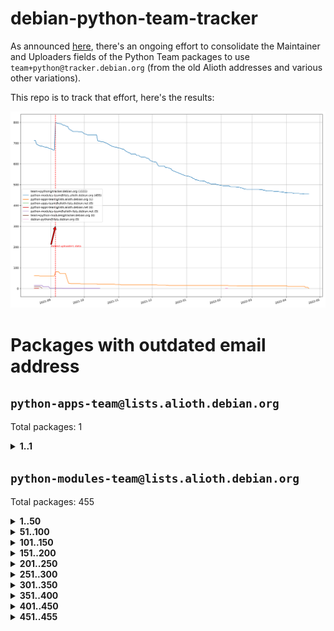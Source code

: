 # debian-python-team-tracker



As announced [here](https://lists.debian.org/debian-python/2021/08/msg00006.html), there's an ongoing effort to consolidate the Maintainer and Uploaders fields of the Python Team packages to use `team+python@tracker.debian.org` (from the old Alioth addresses and various other variations).



This repo is to track that effort, here's the results:



![Python team emails](images/python_team_emails.svg)


# Packages with outdated email address

## `python-apps-team@lists.alioth.debian.org`
Total packages: 1
<details>
<summary><b>1..1</b></summary>


| # | Package | Version |
| --- | --- | --- |
| 1 | [lightyears](https://tracker.debian.org/lightyears) | 1.4-2 |
</details>

## `python-modules-team@lists.alioth.debian.org`
Total packages: 455
<details>
<summary><b>1..50</b></summary>


| # | Package | Version |
| --- | --- | --- |
| 1 | [anorack](https://tracker.debian.org/anorack) | 0.2.7-1 |
| 2 | [anosql](https://tracker.debian.org/anosql) | 1.0.1-1 |
| 3 | [asn1crypto](https://tracker.debian.org/asn1crypto) | 1.4.0-1 |
| 4 | [astral](https://tracker.debian.org/astral) | 1.6.1-2 |
| 5 | [authres](https://tracker.debian.org/authres) | 1.2.0-2 |
| 6 | [automat](https://tracker.debian.org/automat) | 20.2.0-1 |
| 7 | [azure-cosmos-table-python](https://tracker.debian.org/azure-cosmos-table-python) | 1.0.5+git20191025-5 |
| 8 | [bdist-nsi](https://tracker.debian.org/bdist-nsi) | 0.1.5-2 |
| 9 | [bernhard](https://tracker.debian.org/bernhard) | 0.2.6-2 |
| 10 | [betamax](https://tracker.debian.org/betamax) | 0.8.1-2 |
| 11 | [bibtexparser](https://tracker.debian.org/bibtexparser) | 1.1.0+ds-3 |
| 12 | [binaryornot](https://tracker.debian.org/binaryornot) | 0.4.4+dfsg-4 |
| 13 | [bitstruct](https://tracker.debian.org/bitstruct) | 8.9.0-1 |
| 14 | [case](https://tracker.debian.org/case) | 1.5.3+dfsg-3 |
| 15 | [cerealizer](https://tracker.debian.org/cerealizer) | 0.8.1-3 |
| 16 | [chardet](https://tracker.debian.org/chardet) | 4.0.0-1 |
| 17 | [chargebee-python](https://tracker.debian.org/chargebee-python) | 1.6.6-1 |
| 18 | [codicefiscale](https://tracker.debian.org/codicefiscale) | 0.9+ds0-2 |
| 19 | [colorclass](https://tracker.debian.org/colorclass) | 2.2.0-2.2 |
| 20 | [colorspacious](https://tracker.debian.org/colorspacious) | 1.1.2-2 |
| 21 | [commonmark](https://tracker.debian.org/commonmark) | 0.9.1-3 |
| 22 | [constantly](https://tracker.debian.org/constantly) | 15.1.0-2 |
| 23 | [contextlib2](https://tracker.debian.org/contextlib2) | 0.6.0.post1-1 |
| 24 | [cookiecutter](https://tracker.debian.org/cookiecutter) | 1.7.3-1 |
| 25 | [coreapi](https://tracker.debian.org/coreapi) | 2.3.3-4 |
| 26 | [coreschema](https://tracker.debian.org/coreschema) | 0.0.4-3 |
| 27 | [cov-core](https://tracker.debian.org/cov-core) | 1.15.0-3 |
| 28 | [cppy](https://tracker.debian.org/cppy) | 1.1.0-2 |
| 29 | [cram](https://tracker.debian.org/cram) | 0.7-4 |
| 30 | [cssutils](https://tracker.debian.org/cssutils) | 1.0.2-3 |
| 31 | [d2to1](https://tracker.debian.org/d2to1) | 0.2.12-2 |
| 32 | [debiancontributors](https://tracker.debian.org/debiancontributors) | 0.7.8-2 |
| 33 | [devpi-common](https://tracker.debian.org/devpi-common) | 3.2.2-1.1 |
| 34 | [django-ajax-selects](https://tracker.debian.org/django-ajax-selects) | 1.7.0-3 |
| 35 | [django-bitfield](https://tracker.debian.org/django-bitfield) | 1.9.6-2 |
| 36 | [django-dirtyfields](https://tracker.debian.org/django-dirtyfields) | 1.3.1-2 |
| 37 | [django-environ](https://tracker.debian.org/django-environ) | 0.4.4-2 |
| 38 | [django-filter](https://tracker.debian.org/django-filter) | 2.4.0-1 |
| 39 | [django-hvad](https://tracker.debian.org/django-hvad) | 1.8.0-1.1 |
| 40 | [django-js-reverse](https://tracker.debian.org/django-js-reverse) | 0.7.3-1.1 |
| 41 | [django-macaddress](https://tracker.debian.org/django-macaddress) | 1.5.0-2 |
| 42 | [django-memoize](https://tracker.debian.org/django-memoize) | 2.2.0+dfsg-1 |
| 43 | [django-nose](https://tracker.debian.org/django-nose) | 1.4.6-2.1 |
| 44 | [django-notification](https://tracker.debian.org/django-notification) | 1.2.0-3 |
| 45 | [django-pagination](https://tracker.debian.org/django-pagination) | 1.0.7-4 |
| 46 | [django-paintstore](https://tracker.debian.org/django-paintstore) | 0.2-4 |
| 47 | [django-picklefield](https://tracker.debian.org/django-picklefield) | 3.0.1-1 |
| 48 | [django-pipeline](https://tracker.debian.org/django-pipeline) | 1.6.14-3 |
| 49 | [django-simple-redis-admin](https://tracker.debian.org/django-simple-redis-admin) | 1.4.0-2 |
| 50 | [django-stronghold](https://tracker.debian.org/django-stronghold) | 0.3.0+debian-2 |
</details>
<details>
<summary><b>51..100</b></summary>

| # | Package | Version |
| --- | --- | --- |
| 51 | [django-webpack-loader](https://tracker.debian.org/django-webpack-loader) | 0.6.0-2 |
| 52 | [django-wkhtmltopdf](https://tracker.debian.org/django-wkhtmltopdf) | 3.3.0-1 |
| 53 | [django-xmlrpc](https://tracker.debian.org/django-xmlrpc) | 0.1.8-2 |
| 54 | [djangorestframework-api-key](https://tracker.debian.org/djangorestframework-api-key) | 2.0.0-2 |
| 55 | [dkimpy](https://tracker.debian.org/dkimpy) | 1.0.5-1 |
| 56 | [dnsdiag](https://tracker.debian.org/dnsdiag) | 2.0.2-1 |
| 57 | [dockerpty](https://tracker.debian.org/dockerpty) | 0.4.1-2 |
| 58 | [drf-generators](https://tracker.debian.org/drf-generators) | 0.5.0-1 |
| 59 | [elasticsearch-curator](https://tracker.debian.org/elasticsearch-curator) | 5.8.1-1 |
| 60 | [enzyme](https://tracker.debian.org/enzyme) | 0.4.1-2 |
| 61 | [exam](https://tracker.debian.org/exam) | 0.10.5-3 |
| 62 | [factory-boy](https://tracker.debian.org/factory-boy) | 2.11.1-3 |
| 63 | [faker](https://tracker.debian.org/faker) | 0.9.3-0.1 |
| 64 | [fakesleep](https://tracker.debian.org/fakesleep) | 0.1-2 |
| 65 | [fastchunking](https://tracker.debian.org/fastchunking) | 0.0.3-2 |
| 66 | [feedgenerator](https://tracker.debian.org/feedgenerator) | 1.9-2 |
| 67 | [flask-api](https://tracker.debian.org/flask-api) | 1.1+dfsg-1.1 |
| 68 | [flask-babelex](https://tracker.debian.org/flask-babelex) | 0.9.4-1 |
| 69 | [flask-bcrypt](https://tracker.debian.org/flask-bcrypt) | 0.7.1-2 |
| 70 | [flask-compress](https://tracker.debian.org/flask-compress) | 1.4.0-3 |
| 71 | [flask-gravatar](https://tracker.debian.org/flask-gravatar) | 0.4.2-2 |
| 72 | [flask-htmlmin](https://tracker.debian.org/flask-htmlmin) | 1.3.2-2 |
| 73 | [flask-ldapconn](https://tracker.debian.org/flask-ldapconn) | 0.7.2-1.1 |
| 74 | [flask-limiter](https://tracker.debian.org/flask-limiter) | 1.0.1-2 |
| 75 | [flask-mail](https://tracker.debian.org/flask-mail) | 0.9.1+dfsg1-1.1 |
| 76 | [flask-mongoengine](https://tracker.debian.org/flask-mongoengine) | 0.9.3-4 |
| 77 | [flask-multistatic](https://tracker.debian.org/flask-multistatic) | 1.0-2 |
| 78 | [flask-script](https://tracker.debian.org/flask-script) | 2.0.6-2 |
| 79 | [flask-silk](https://tracker.debian.org/flask-silk) | 0.2-18 |
| 80 | [flask-wtf](https://tracker.debian.org/flask-wtf) | 0.14.3-1 |
| 81 | [flufl.enum](https://tracker.debian.org/flufl.enum) | 4.1.1-3 |
| 82 | [flufl.i18n](https://tracker.debian.org/flufl.i18n) | 3.0.1-1 |
| 83 | [flufl.lock](https://tracker.debian.org/flufl.lock) | 5.0.1-1 |
| 84 | [flufl.password](https://tracker.debian.org/flufl.password) | 1.3-3 |
| 85 | [flufl.testing](https://tracker.debian.org/flufl.testing) | 0.7-2 |
| 86 | [gerritlib](https://tracker.debian.org/gerritlib) | 0.8.0-2 |
| 87 | [gmplot](https://tracker.debian.org/gmplot) | 1.2.0-2 |
| 88 | [gtextfsm](https://tracker.debian.org/gtextfsm) | 1.1.0-2 |
| 89 | [gtts](https://tracker.debian.org/gtts) | 2.0.3-1 |
| 90 | [gtts-token](https://tracker.debian.org/gtts-token) | 1.1.3-1 |
| 91 | [guzzle-sphinx-theme](https://tracker.debian.org/guzzle-sphinx-theme) | 0.7.11-5 |
| 92 | [hachoir](https://tracker.debian.org/hachoir) | 3.1.0+dfsg-3 |
| 93 | [haproxy-log-analysis](https://tracker.debian.org/haproxy-log-analysis) | 2.0~b0-2 |
| 94 | [heapdict](https://tracker.debian.org/heapdict) | 1.0.1-1 |
| 95 | [hiro](https://tracker.debian.org/hiro) | 0.5-2 |
| 96 | [hypothesis-auto](https://tracker.debian.org/hypothesis-auto) | 1.1.4-2 |
| 97 | [importmagic](https://tracker.debian.org/importmagic) | 0.1.7-2 |
| 98 | [inflection](https://tracker.debian.org/inflection) | 0.3.1-2 |
| 99 | [json-tricks](https://tracker.debian.org/json-tricks) | 3.11.0-2 |
| 100 | [jsonhyperschema-codec](https://tracker.debian.org/jsonhyperschema-codec) | 1.0.3-2 |
</details>
<details>
<summary><b>101..150</b></summary>

| # | Package | Version |
| --- | --- | --- |
| 101 | [jupyter-sphinx-theme](https://tracker.debian.org/jupyter-sphinx-theme) | 0.0.6+ds1-10 |
| 102 | [kitchen](https://tracker.debian.org/kitchen) | 1.2.6-2 |
| 103 | [kivy](https://tracker.debian.org/kivy) | 1.11.0-2 |
| 104 | [lazr.delegates](https://tracker.debian.org/lazr.delegates) | 2.0.3-2 |
| 105 | [lazr.smtptest](https://tracker.debian.org/lazr.smtptest) | 2.0.3-2 |
| 106 | [libthumbor](https://tracker.debian.org/libthumbor) | 1.3.3-2 |
| 107 | [logilab-constraint](https://tracker.debian.org/logilab-constraint) | 0.6.0-2 |
| 108 | [mako](https://tracker.debian.org/mako) | 1.1.3+ds1-2 |
| 109 | [manuel](https://tracker.debian.org/manuel) | 1.10.1-2 |
| 110 | [mercurial-extension-utils](https://tracker.debian.org/mercurial-extension-utils) | 1.5.1-3 |
| 111 | [mercurial-keyring](https://tracker.debian.org/mercurial-keyring) | 1.3.1-3 |
| 112 | [milksnake](https://tracker.debian.org/milksnake) | 0.1.5-1 |
| 113 | [mimerender](https://tracker.debian.org/mimerender) | 0.6.0-2 |
| 114 | [mmllib](https://tracker.debian.org/mmllib) | 0.3.0.post1-2 |
| 115 | [mockldap](https://tracker.debian.org/mockldap) | 0.3.0-4 |
| 116 | [modernize](https://tracker.debian.org/modernize) | 0.7-2 |
| 117 | [moksha.common](https://tracker.debian.org/moksha.common) | 1.2.5-4 |
| 118 | [mrtparse](https://tracker.debian.org/mrtparse) | 1.6-2 |
| 119 | [musicbrainzngs](https://tracker.debian.org/musicbrainzngs) | 0.7.1-2 |
| 120 | [mutagen](https://tracker.debian.org/mutagen) | 1.45.1-2 |
| 121 | [mwic](https://tracker.debian.org/mwic) | 0.7.8-1 |
| 122 | [mysql-connector-python](https://tracker.debian.org/mysql-connector-python) | 8.0.15-2 |
| 123 | [nb2plots](https://tracker.debian.org/nb2plots) | 0.6-2 |
| 124 | [netmiko](https://tracker.debian.org/netmiko) | 2.4.2-1 |
| 125 | [networkx](https://tracker.debian.org/networkx) | 2.5+ds-2 |
| 126 | [nose2](https://tracker.debian.org/nose2) | 0.9.2-1 |
| 127 | [ntplib](https://tracker.debian.org/ntplib) | 0.3.3-2 |
| 128 | [numpy-stl](https://tracker.debian.org/numpy-stl) | 2.9.0-1 |
| 129 | [obsub](https://tracker.debian.org/obsub) | 0.2-4 |
| 130 | [okasha](https://tracker.debian.org/okasha) | 0.2.4-4 |
| 131 | [overpass](https://tracker.debian.org/overpass) | 0.7-1 |
| 132 | [pastescript](https://tracker.debian.org/pastescript) | 2.0.2-4 |
| 133 | [pep8](https://tracker.debian.org/pep8) | 1.7.1-9 |
| 134 | [pep8-naming](https://tracker.debian.org/pep8-naming) | 0.10.0-1 |
| 135 | [pg8000](https://tracker.debian.org/pg8000) | 1.10.6-2 |
| 136 | [pidcat](https://tracker.debian.org/pidcat) | 2.1.0-4 |
| 137 | [plastex](https://tracker.debian.org/plastex) | 2.1-2 |
| 138 | [portio](https://tracker.debian.org/portio) | 0.5-4 |
| 139 | [power](https://tracker.debian.org/power) | 1.4+dfsg-4 |
| 140 | [pprintpp](https://tracker.debian.org/pprintpp) | 0.4.0-2 |
| 141 | [preggy](https://tracker.debian.org/preggy) | 1.4.4-1 |
| 142 | [ptable](https://tracker.debian.org/ptable) | 0.9.2-2 |
| 143 | [py-radix](https://tracker.debian.org/py-radix) | 0.10.0-3 |
| 144 | [py3dns](https://tracker.debian.org/py3dns) | 3.2.1-1 |
| 145 | [pyasn1](https://tracker.debian.org/pyasn1) | 0.4.8-1 |
| 146 | [pybindgen](https://tracker.debian.org/pybindgen) | 0.20.0+dfsg1-2 |
| 147 | [pycallgraph](https://tracker.debian.org/pycallgraph) | 1.1.3-1.2 |
| 148 | [pycxx](https://tracker.debian.org/pycxx) | 7.1.4-0.2 |
| 149 | [pydbus](https://tracker.debian.org/pydbus) | 0.6.0-4 |
| 150 | [pydenticon](https://tracker.debian.org/pydenticon) | 0.3.1-2 |
</details>
<details>
<summary><b>151..200</b></summary>

| # | Package | Version |
| --- | --- | --- |
| 151 | [pydispatcher](https://tracker.debian.org/pydispatcher) | 2.0.5-2 |
| 152 | [pydle](https://tracker.debian.org/pydle) | 0.9.4-2 |
| 153 | [pyenchant](https://tracker.debian.org/pyenchant) | 3.2.0-1 |
| 154 | [pyfg](https://tracker.debian.org/pyfg) | 0.50-2 |
| 155 | [pyfiglet](https://tracker.debian.org/pyfiglet) | 0.8.0+dfsg-1 |
| 156 | [pyfribidi](https://tracker.debian.org/pyfribidi) | 0.12.0+repack-7 |
| 157 | [pygeoif](https://tracker.debian.org/pygeoif) | 0.7-2 |
| 158 | [pygtail](https://tracker.debian.org/pygtail) | 0.6.1-2 |
| 159 | [pygtkspellcheck](https://tracker.debian.org/pygtkspellcheck) | 4.0.5-2 |
| 160 | [pyinotify](https://tracker.debian.org/pyinotify) | 0.9.6-1.3 |
| 161 | [pyiosxr](https://tracker.debian.org/pyiosxr) | 0.52-1.1 |
| 162 | [pyjavaproperties](https://tracker.debian.org/pyjavaproperties) | 0.7-2 |
| 163 | [pyjokes](https://tracker.debian.org/pyjokes) | 0.5.0-3 |
| 164 | [pykcs11](https://tracker.debian.org/pykcs11) | 1.5.10-1 |
| 165 | [pylama](https://tracker.debian.org/pylama) | 7.4.3-3 |
| 166 | [pylibmc](https://tracker.debian.org/pylibmc) | 1.5.2-3 |
| 167 | [pylint-celery](https://tracker.debian.org/pylint-celery) | 0.3-5 |
| 168 | [pylint-common](https://tracker.debian.org/pylint-common) | 0.2.5-4 |
| 169 | [pylint-django](https://tracker.debian.org/pylint-django) | 2.0.13-1 |
| 170 | [pylint-flask](https://tracker.debian.org/pylint-flask) | 0.5-4 |
| 171 | [pymacs](https://tracker.debian.org/pymacs) | 0.25-3 |
| 172 | [pymodbus](https://tracker.debian.org/pymodbus) | 2.1.0+dfsg-2 |
| 173 | [pynag](https://tracker.debian.org/pynag) | 1.1.2+dfsg-2 |
| 174 | [pynliner](https://tracker.debian.org/pynliner) | 0.8.0-2 |
| 175 | [pyopengl](https://tracker.debian.org/pyopengl) | 3.1.5+dfsg-1 |
| 176 | [pyprind](https://tracker.debian.org/pyprind) | 2.11.2-2 |
| 177 | [pyquery](https://tracker.debian.org/pyquery) | 1.2.9-4 |
| 178 | [pyrad](https://tracker.debian.org/pyrad) | 2.1-2 |
| 179 | [pysimplesoap](https://tracker.debian.org/pysimplesoap) | 1.16.2-3 |
| 180 | [pysmi](https://tracker.debian.org/pysmi) | 0.3.2-2 |
| 181 | [pysodium](https://tracker.debian.org/pysodium) | 0.7.0-2 |
| 182 | [pyspf](https://tracker.debian.org/pyspf) | 2.0.14-2 |
| 183 | [pysrt](https://tracker.debian.org/pysrt) | 1.0.1-2 |
| 184 | [pyssim](https://tracker.debian.org/pyssim) | 0.2-2 |
| 185 | [pytaglib](https://tracker.debian.org/pytaglib) | 0.3.6+dfsg-2 |
| 186 | [pytds](https://tracker.debian.org/pytds) | 1.10.0-1 |
| 187 | [pytest-bdd](https://tracker.debian.org/pytest-bdd) | 3.2.1-1 |
| 188 | [pytest-cookies](https://tracker.debian.org/pytest-cookies) | 0.4.0-1 |
| 189 | [pytest-django](https://tracker.debian.org/pytest-django) | 3.5.1-1 |
| 190 | [pytest-expect](https://tracker.debian.org/pytest-expect) | 1.1.0-2 |
| 191 | [pytest-httpbin](https://tracker.debian.org/pytest-httpbin) | 1.0.0-2 |
| 192 | [pytest-runner](https://tracker.debian.org/pytest-runner) | 2.11.1-1.2 |
| 193 | [pytest-sugar](https://tracker.debian.org/pytest-sugar) | 0.9.4-1 |
| 194 | [pytest-tornado](https://tracker.debian.org/pytest-tornado) | 0.8.1-1 |
| 195 | [pytest-vcr](https://tracker.debian.org/pytest-vcr) | 1.0.2-2 |
| 196 | [python-activipy](https://tracker.debian.org/python-activipy) | 0.1-7 |
| 197 | [python-adal](https://tracker.debian.org/python-adal) | 1.2.2-1 |
| 198 | [python-aiohttp-session](https://tracker.debian.org/python-aiohttp-session) | 2.9.0-2 |
| 199 | [python-aioinflux](https://tracker.debian.org/python-aioinflux) | 0.9.0-2 |
| 200 | [python-aiomeasures](https://tracker.debian.org/python-aiomeasures) | 0.5.14-3 |
</details>
<details>
<summary><b>201..250</b></summary>

| # | Package | Version |
| --- | --- | --- |
| 201 | [python-amqplib](https://tracker.debian.org/python-amqplib) | 1.0.2-2 |
| 202 | [python-aptly](https://tracker.debian.org/python-aptly) | 0.12.10-2 |
| 203 | [python-args](https://tracker.debian.org/python-args) | 0.1.0-3 |
| 204 | [python-arpy](https://tracker.debian.org/python-arpy) | 1.1.1-4 |
| 205 | [python-astor](https://tracker.debian.org/python-astor) | 0.8.1-1 |
| 206 | [python-base58](https://tracker.debian.org/python-base58) | 1.0.3-1.1 |
| 207 | [python-bcdoc](https://tracker.debian.org/python-bcdoc) | 0.16.0-2 |
| 208 | [python-bitbucket-api](https://tracker.debian.org/python-bitbucket-api) | 0.5.0-3 |
| 209 | [python-box](https://tracker.debian.org/python-box) | 3.4.6-2 |
| 210 | [python-btrees](https://tracker.debian.org/python-btrees) | 4.3.1-2 |
| 211 | [python-cerberus](https://tracker.debian.org/python-cerberus) | 1.3.2-1 |
| 212 | [python-click-log](https://tracker.debian.org/python-click-log) | 0.2.1-2 |
| 213 | [python-clint](https://tracker.debian.org/python-clint) | 0.5.1-3 |
| 214 | [python-cluster](https://tracker.debian.org/python-cluster) | 1.3.3-3 |
| 215 | [python-coloredlogs](https://tracker.debian.org/python-coloredlogs) | 7.3-2 |
| 216 | [python-colour](https://tracker.debian.org/python-colour) | 0.1.5-2 |
| 217 | [python-consul](https://tracker.debian.org/python-consul) | 0.7.1-1.1 |
| 218 | [python-cookies](https://tracker.debian.org/python-cookies) | 2.2.1-3 |
| 219 | [python-cpuinfo](https://tracker.debian.org/python-cpuinfo) | 5.0.0-2 |
| 220 | [python-crcmod](https://tracker.debian.org/python-crcmod) | 1.7+dfsg-2 |
| 221 | [python-cs](https://tracker.debian.org/python-cs) | 2.7.1-1 |
| 222 | [python-dbfread](https://tracker.debian.org/python-dbfread) | 2.0.7-3 |
| 223 | [python-decorator](https://tracker.debian.org/python-decorator) | 4.4.2-2 |
| 224 | [python-demjson](https://tracker.debian.org/python-demjson) | 2.2.4-5 |
| 225 | [python-diaspy](https://tracker.debian.org/python-diaspy) | 0.6.0-2 |
| 226 | [python-dictobj](https://tracker.debian.org/python-dictobj) | 0.4-4 |
| 227 | [python-distutils-extra](https://tracker.debian.org/python-distutils-extra) | 2.45 |
| 228 | [python-django-casclient](https://tracker.debian.org/python-django-casclient) | 1.5.3-1 |
| 229 | [python-django-etcd-settings](https://tracker.debian.org/python-django-etcd-settings) | 0.1.13+dfsg-3 |
| 230 | [python-django-gravatar2](https://tracker.debian.org/python-django-gravatar2) | 1.4.4-2 |
| 231 | [python-django-jsonfield](https://tracker.debian.org/python-django-jsonfield) | 1.4.0-2 |
| 232 | [python-django-push-notifications](https://tracker.debian.org/python-django-push-notifications) | 1.4.1-1 |
| 233 | [python-django-simple-history](https://tracker.debian.org/python-django-simple-history) | 2.7.0-1.1 |
| 234 | [python-easywebdav](https://tracker.debian.org/python-easywebdav) | 1.2.0-8 |
| 235 | [python-envparse](https://tracker.debian.org/python-envparse) | 0.2.0-2 |
| 236 | [python-envs](https://tracker.debian.org/python-envs) | 1.2.6-1.1 |
| 237 | [python-epc](https://tracker.debian.org/python-epc) | 0.0.5-3 |
| 238 | [python-etcd](https://tracker.debian.org/python-etcd) | 0.4.5-2 |
| 239 | [python-ethtool](https://tracker.debian.org/python-ethtool) | 0.14-3 |
| 240 | [python-ewmh](https://tracker.debian.org/python-ewmh) | 0.1.6-2 |
| 241 | [python-exotel](https://tracker.debian.org/python-exotel) | 0.1.5-2 |
| 242 | [python-feather-format](https://tracker.debian.org/python-feather-format) | 0.3.1+dfsg1-4 |
| 243 | [python-flaky](https://tracker.debian.org/python-flaky) | 3.7.0-1 |
| 244 | [python-genty](https://tracker.debian.org/python-genty) | 1.3.2-1 |
| 245 | [python-geoip2](https://tracker.debian.org/python-geoip2) | 2.9.0+dfsg1-2 |
| 246 | [python-gflags](https://tracker.debian.org/python-gflags) | 1.5.1-7 |
| 247 | [python-glob2](https://tracker.debian.org/python-glob2) | 0.5-3 |
| 248 | [python-hashids](https://tracker.debian.org/python-hashids) | 1.3.1-1 |
| 249 | [python-hidapi](https://tracker.debian.org/python-hidapi) | 0.9.0.post3-2 |
| 250 | [python-hiredis](https://tracker.debian.org/python-hiredis) | 1.0.1-1 |
</details>
<details>
<summary><b>251..300</b></summary>

| # | Package | Version |
| --- | --- | --- |
| 251 | [python-hpilo](https://tracker.debian.org/python-hpilo) | 4.3-3 |
| 252 | [python-html2text](https://tracker.debian.org/python-html2text) | 2020.1.16-1 |
| 253 | [python-http-parser](https://tracker.debian.org/python-http-parser) | 0.9.0-1 |
| 254 | [python-httptools](https://tracker.debian.org/python-httptools) | 0.1.1-1 |
| 255 | [python-icalendar](https://tracker.debian.org/python-icalendar) | 4.0.3-4 |
| 256 | [python-iniparse](https://tracker.debian.org/python-iniparse) | 0.4-3 |
| 257 | [python-ipaddress](https://tracker.debian.org/python-ipaddress) | 1.0.23-1 |
| 258 | [python-ipfix](https://tracker.debian.org/python-ipfix) | 0.9.7-2 |
| 259 | [python-irodsclient](https://tracker.debian.org/python-irodsclient) | 0.8.1-2 |
| 260 | [python-isc-dhcp-leases](https://tracker.debian.org/python-isc-dhcp-leases) | 0.9.1-2 |
| 261 | [python-isoweek](https://tracker.debian.org/python-isoweek) | 1.3.3-3 |
| 262 | [python-jsonrpc](https://tracker.debian.org/python-jsonrpc) | 1.13.0-1 |
| 263 | [python-junit-xml](https://tracker.debian.org/python-junit-xml) | 1.9-1 |
| 264 | [python-kanboard](https://tracker.debian.org/python-kanboard) | 1.0.1-1.1 |
| 265 | [python-langdetect](https://tracker.debian.org/python-langdetect) | 1.0.7-4 |
| 266 | [python-ldap](https://tracker.debian.org/python-ldap) | 3.2.0-4 |
| 267 | [python-ldapdomaindump](https://tracker.debian.org/python-ldapdomaindump) | 0.9.3-1 |
| 268 | [python-libguess](https://tracker.debian.org/python-libguess) | 1.1-4 |
| 269 | [python-mailer](https://tracker.debian.org/python-mailer) | 0.8.1-4 |
| 270 | [python-mastodon](https://tracker.debian.org/python-mastodon) | 1.5.1-1 |
| 271 | [python-mccabe](https://tracker.debian.org/python-mccabe) | 0.6.1-3 |
| 272 | [python-measurement](https://tracker.debian.org/python-measurement) | 2.0.1-2 |
| 273 | [python-meld3](https://tracker.debian.org/python-meld3) | 1.0.2-3 |
| 274 | [python-mnemonic](https://tracker.debian.org/python-mnemonic) | 0.19-1 |
| 275 | [python-model-mommy](https://tracker.debian.org/python-model-mommy) | 1.6.0-2 |
| 276 | [python-morris](https://tracker.debian.org/python-morris) | 1.2-2 |
| 277 | [python-mpegdash](https://tracker.debian.org/python-mpegdash) | 0.2.0-1 |
| 278 | [python-multidict](https://tracker.debian.org/python-multidict) | 5.1.0-1 |
| 279 | [python-nine](https://tracker.debian.org/python-nine) | 1.1.0-1 |
| 280 | [python-noise](https://tracker.debian.org/python-noise) | 1.2.3-3 |
| 281 | [python-notify2](https://tracker.debian.org/python-notify2) | 0.3-4 |
| 282 | [python-ntlm-auth](https://tracker.debian.org/python-ntlm-auth) | 1.4.0-1 |
| 283 | [python-offtrac](https://tracker.debian.org/python-offtrac) | 0.1.0-2.1 |
| 284 | [python-openid-cla](https://tracker.debian.org/python-openid-cla) | 1.2-2 |
| 285 | [python-openid-teams](https://tracker.debian.org/python-openid-teams) | 1.2-2 |
| 286 | [python-openidc-client](https://tracker.debian.org/python-openidc-client) | 0.6.0-1.1 |
| 287 | [python-opentimestamps](https://tracker.debian.org/python-opentimestamps) | 0.4.1-1 |
| 288 | [python-padme](https://tracker.debian.org/python-padme) | 1.1.1-3 |
| 289 | [python-path-and-address](https://tracker.debian.org/python-path-and-address) | 2.0.1-2 |
| 290 | [python-pathtools](https://tracker.debian.org/python-pathtools) | 0.1.2-4 |
| 291 | [python-paypal](https://tracker.debian.org/python-paypal) | 1.2.5-3 |
| 292 | [python-peakutils](https://tracker.debian.org/python-peakutils) | 1.3.3+ds-2 |
| 293 | [python-pem](https://tracker.debian.org/python-pem) | 19.1.0-1 |
| 294 | [python-persistent](https://tracker.debian.org/python-persistent) | 4.6.4-0.2 |
| 295 | [python-pex](https://tracker.debian.org/python-pex) | 1.1.14-3.1 |
| 296 | [python-pgpdump](https://tracker.debian.org/python-pgpdump) | 1.5-2 |
| 297 | [python-pgspecial](https://tracker.debian.org/python-pgspecial) | 1.11.10+dfsg1-1 |
| 298 | [python-phonenumbers](https://tracker.debian.org/python-phonenumbers) | 8.12.1-1 |
| 299 | [python-picklable-itertools](https://tracker.debian.org/python-picklable-itertools) | 0.1.1-3 |
| 300 | [python-plaster](https://tracker.debian.org/python-plaster) | 1.0-2 |
</details>
<details>
<summary><b>301..350</b></summary>

| # | Package | Version |
| --- | --- | --- |
| 301 | [python-plaster-pastedeploy](https://tracker.debian.org/python-plaster-pastedeploy) | 0.5-3 |
| 302 | [python-prctl](https://tracker.debian.org/python-prctl) | 1.7-2 |
| 303 | [python-preshed](https://tracker.debian.org/python-preshed) | 3.0.2-1 |
| 304 | [python-pretend](https://tracker.debian.org/python-pretend) | 1.0.9-1 |
| 305 | [python-prettylog](https://tracker.debian.org/python-prettylog) | 0.1.0-2 |
| 306 | [python-priority](https://tracker.debian.org/python-priority) | 1.3.0-3 |
| 307 | [python-progressbar](https://tracker.debian.org/python-progressbar) | 2.5-2 |
| 308 | [python-pskc](https://tracker.debian.org/python-pskc) | 1.1-3 |
| 309 | [python-py-zipkin](https://tracker.debian.org/python-py-zipkin) | 0.15.0-1.1 |
| 310 | [python-pyftpdlib](https://tracker.debian.org/python-pyftpdlib) | 1.5.4-2 |
| 311 | [python-pygerrit2](https://tracker.debian.org/python-pygerrit2) | 2.0.4-2 |
| 312 | [python-pypump](https://tracker.debian.org/python-pypump) | 0.7-3 |
| 313 | [python-pysnmp4-apps](https://tracker.debian.org/python-pysnmp4-apps) | 0.3.2-2.2 |
| 314 | [python-pysnmp4-mibs](https://tracker.debian.org/python-pysnmp4-mibs) | 0.1.3-3 |
| 315 | [python-pytest-benchmark](https://tracker.debian.org/python-pytest-benchmark) | 3.2.2-2 |
| 316 | [python-pyvmomi](https://tracker.debian.org/python-pyvmomi) | 6.7.1-3 |
| 317 | [python-rarfile](https://tracker.debian.org/python-rarfile) | 3.1-1 |
| 318 | [python-ratelimiter](https://tracker.debian.org/python-ratelimiter) | 1.2.0.post0-1 |
| 319 | [python-redisearch-py](https://tracker.debian.org/python-redisearch-py) | 1.0.0-1 |
| 320 | [python-releases](https://tracker.debian.org/python-releases) | 1.6.3-1 |
| 321 | [python-repoze.lru](https://tracker.debian.org/python-repoze.lru) | 0.7-2 |
| 322 | [python-repoze.sphinx.autointerface](https://tracker.debian.org/python-repoze.sphinx.autointerface) | 0.8-0.2 |
| 323 | [python-repoze.tm2](https://tracker.debian.org/python-repoze.tm2) | 2.0-2 |
| 324 | [python-requests-ntlm](https://tracker.debian.org/python-requests-ntlm) | 1.1.0-1.1 |
| 325 | [python-requirements-detector](https://tracker.debian.org/python-requirements-detector) | 0.6-2 |
| 326 | [python-restless](https://tracker.debian.org/python-restless) | 2.1.1-2 |
| 327 | [python-rpaths](https://tracker.debian.org/python-rpaths) | 0.13-1.1 |
| 328 | [python-rply](https://tracker.debian.org/python-rply) | 0.7.7-2 |
| 329 | [python-schedutils](https://tracker.debian.org/python-schedutils) | 0.6-2.1 |
| 330 | [python-schema](https://tracker.debian.org/python-schema) | 0.6.7-3 |
| 331 | [python-schroot](https://tracker.debian.org/python-schroot) | 0.4-4 |
| 332 | [python-scp](https://tracker.debian.org/python-scp) | 0.13.0-2 |
| 333 | [python-scripttest](https://tracker.debian.org/python-scripttest) | 1.3-3 |
| 334 | [python-scruffy](https://tracker.debian.org/python-scruffy) | 0.3.3-2 |
| 335 | [python-sdnotify](https://tracker.debian.org/python-sdnotify) | 0.3.1-2 |
| 336 | [python-serverfiles](https://tracker.debian.org/python-serverfiles) | 0.3.0-1 |
| 337 | [python-service-identity](https://tracker.debian.org/python-service-identity) | 18.1.0-6 |
| 338 | [python-sexpdata](https://tracker.debian.org/python-sexpdata) | 0.0.3-2 |
| 339 | [python-shade](https://tracker.debian.org/python-shade) | 1.30.0-3 |
| 340 | [python-shellescape](https://tracker.debian.org/python-shellescape) | 3.4.1-4 |
| 341 | [python-simpy](https://tracker.debian.org/python-simpy) | 2.3.1+dfsg-2 |
| 342 | [python-simpy3](https://tracker.debian.org/python-simpy3) | 3.0.11-2 |
| 343 | [python-slimmer](https://tracker.debian.org/python-slimmer) | 0.1.30-8 |
| 344 | [python-slugify](https://tracker.debian.org/python-slugify) | 4.0.0-1 |
| 345 | [python-smstrade](https://tracker.debian.org/python-smstrade) | 0.2.4-6 |
| 346 | [python-socketpool](https://tracker.debian.org/python-socketpool) | 0.5.3-5 |
| 347 | [python-sphinx-issues](https://tracker.debian.org/python-sphinx-issues) | 1.2.0-2 |
| 348 | [python-spur](https://tracker.debian.org/python-spur) | 0.3.21-1 |
| 349 | [python-statsd](https://tracker.debian.org/python-statsd) | 3.3.0-2 |
| 350 | [python-stopit](https://tracker.debian.org/python-stopit) | 1.1.2-1 |
</details>
<details>
<summary><b>351..400</b></summary>

| # | Package | Version |
| --- | --- | --- |
| 351 | [python-structlog](https://tracker.debian.org/python-structlog) | 20.1.0-1 |
| 352 | [python-sunlight](https://tracker.debian.org/python-sunlight) | 1.1.5-3 |
| 353 | [python-suntime](https://tracker.debian.org/python-suntime) | 1.2.5-2 |
| 354 | [python-tempita](https://tracker.debian.org/python-tempita) | 0.5.2-6 |
| 355 | [python-test-server](https://tracker.debian.org/python-test-server) | 0.0.27-2 |
| 356 | [python-testing.common.database](https://tracker.debian.org/python-testing.common.database) | 2.0.0-2 |
| 357 | [python-testing.mysqld](https://tracker.debian.org/python-testing.mysqld) | 1.4.0-4 |
| 358 | [python-testing.postgresql](https://tracker.debian.org/python-testing.postgresql) | 1.3.0-2 |
| 359 | [python-thriftpy](https://tracker.debian.org/python-thriftpy) | 0.3.9+ds1-1 |
| 360 | [python-tinycss](https://tracker.debian.org/python-tinycss) | 0.4-3 |
| 361 | [python-tktreectrl](https://tracker.debian.org/python-tktreectrl) | 2.0.2-3 |
| 362 | [python-translationstring](https://tracker.debian.org/python-translationstring) | 1.4-1 |
| 363 | [python-twitter](https://tracker.debian.org/python-twitter) | 3.3-2 |
| 364 | [python-typeguard](https://tracker.debian.org/python-typeguard) | 2.2.2-1.1 |
| 365 | [python-udatetime](https://tracker.debian.org/python-udatetime) | 0.0.16-4 |
| 366 | [python-unicodecsv](https://tracker.debian.org/python-unicodecsv) | 0.14.1-2 |
| 367 | [python-urlobject](https://tracker.debian.org/python-urlobject) | 2.4.3-3 |
| 368 | [python-urwidtrees](https://tracker.debian.org/python-urwidtrees) | 1.0.3.dev0-1 |
| 369 | [python-utils](https://tracker.debian.org/python-utils) | 2.3.0-2 |
| 370 | [python-vagrant](https://tracker.debian.org/python-vagrant) | 0.5.15-3 |
| 371 | [python-venusian](https://tracker.debian.org/python-venusian) | 3.0.0-1 |
| 372 | [python-vobject](https://tracker.debian.org/python-vobject) | 0.9.6.1-0.2 |
| 373 | [python-webob](https://tracker.debian.org/python-webob) | 1:1.8.6-1.1 |
| 374 | [python-wget](https://tracker.debian.org/python-wget) | 3.2-3 |
| 375 | [python-wheezy.template](https://tracker.debian.org/python-wheezy.template) | 0.1.167-2 |
| 376 | [python-whoosh](https://tracker.debian.org/python-whoosh) | 2.7.4+git6-g9134ad92-5 |
| 377 | [python-wither](https://tracker.debian.org/python-wither) | 1.1-2 |
| 378 | [python-wsgilog](https://tracker.debian.org/python-wsgilog) | 0.3.1-3 |
| 379 | [python-yaswfp](https://tracker.debian.org/python-yaswfp) | 0.9.3-1.1 |
| 380 | [python-zc.customdoctests](https://tracker.debian.org/python-zc.customdoctests) | 1.0.1-2 |
| 381 | [python-zipp](https://tracker.debian.org/python-zipp) | 1.0.0-3 |
| 382 | [python-zxcvbn](https://tracker.debian.org/python-zxcvbn) | 4.4.28-2 |
| 383 | [python3-proselint](https://tracker.debian.org/python3-proselint) | 0.10.2-2 |
| 384 | [pythondialog](https://tracker.debian.org/pythondialog) | 3.5.1-1 |
| 385 | [pytoml](https://tracker.debian.org/pytoml) | 0.1.21-1 |
| 386 | [pyuca](https://tracker.debian.org/pyuca) | 1.2-2 |
| 387 | [pyutilib](https://tracker.debian.org/pyutilib) | 5.8.0-1 |
| 388 | [pywavelets](https://tracker.debian.org/pywavelets) | 1.1.1-1 |
| 389 | [pywinrm](https://tracker.debian.org/pywinrm) | 0.3.0-2 |
| 390 | [quark-sphinx-theme](https://tracker.debian.org/quark-sphinx-theme) | 0.5.1-2 |
| 391 | [recommonmark](https://tracker.debian.org/recommonmark) | 0.6.0+ds-1 |
| 392 | [redis-py-cluster](https://tracker.debian.org/redis-py-cluster) | 2.0.0-1 |
| 393 | [reparser](https://tracker.debian.org/reparser) | 1.4.3-1 |
| 394 | [requests-aws](https://tracker.debian.org/requests-aws) | 0.1.5-2 |
| 395 | [ripe-atlas-cousteau](https://tracker.debian.org/ripe-atlas-cousteau) | 1.4.2-3 |
| 396 | [ripe-atlas-sagan](https://tracker.debian.org/ripe-atlas-sagan) | 1.2.2-2 |
| 397 | [robot-detection](https://tracker.debian.org/robot-detection) | 0.4.0-2 |
| 398 | [routes](https://tracker.debian.org/routes) | 2.5.1-1 |
| 399 | [sgmllib3k](https://tracker.debian.org/sgmllib3k) | 1.0.0-3 |
| 400 | [simplegeneric](https://tracker.debian.org/simplegeneric) | 0.8.1-3 |
</details>
<details>
<summary><b>401..450</b></summary>

| # | Package | Version |
| --- | --- | --- |
| 401 | [singledispatch](https://tracker.debian.org/singledispatch) | 3.4.0.3-3 |
| 402 | [sireader](https://tracker.debian.org/sireader) | 1.1.1-2 |
| 403 | [sleekxmpp](https://tracker.debian.org/sleekxmpp) | 1.3.3-6 |
| 404 | [slimit](https://tracker.debian.org/slimit) | 0.8.1-4 |
| 405 | [smartypants](https://tracker.debian.org/smartypants) | 2.0.0-2 |
| 406 | [sortedcontainers](https://tracker.debian.org/sortedcontainers) | 2.1.0-2 |
| 407 | [speaklater](https://tracker.debian.org/speaklater) | 1.3-5 |
| 408 | [sphinx](https://tracker.debian.org/sphinx) | 1.8.5-2 |
| 409 | [sphinx](https://tracker.debian.org/sphinx) | 1.8.5-3 |
| 410 | [sphinx](https://tracker.debian.org/sphinx) | 1.8.5-4 |
| 411 | [sphinx](https://tracker.debian.org/sphinx) | 1.8.5-5 |
| 412 | [sphinx](https://tracker.debian.org/sphinx) | 2.4.3-2 |
| 413 | [sphinx](https://tracker.debian.org/sphinx) | 2.4.3-4 |
| 414 | [sphinx-autorun](https://tracker.debian.org/sphinx-autorun) | 1.1.0-3.1 |
| 415 | [sphinx-celery](https://tracker.debian.org/sphinx-celery) | 2.0.0-1 |
| 416 | [sphinx-intl](https://tracker.debian.org/sphinx-intl) | 2.0.1-2 |
| 417 | [sphinxcontrib-devhelp](https://tracker.debian.org/sphinxcontrib-devhelp) | 1.0.2-2 |
| 418 | [sphinxcontrib-doxylink](https://tracker.debian.org/sphinxcontrib-doxylink) | 1.5-1 |
| 419 | [sphinxcontrib-log-cabinet](https://tracker.debian.org/sphinxcontrib-log-cabinet) | 1.0.1-2 |
| 420 | [sphinxcontrib-qthelp](https://tracker.debian.org/sphinxcontrib-qthelp) | 1.0.3-2 |
| 421 | [sphinxcontrib-rubydomain](https://tracker.debian.org/sphinxcontrib-rubydomain) | 0.1~dev-20100804-2 |
| 422 | [sphinxcontrib-websupport](https://tracker.debian.org/sphinxcontrib-websupport) | 1.2.4-1 |
| 423 | [sphinxtesters](https://tracker.debian.org/sphinxtesters) | 0.2.3-1 |
| 424 | [sshpubkeys](https://tracker.debian.org/sshpubkeys) | 3.1.0-2.1 |
| 425 | [sshtunnel](https://tracker.debian.org/sshtunnel) | 0.1.4-2 |
| 426 | [stardicter](https://tracker.debian.org/stardicter) | 1.2-1 |
| 427 | [straight.plugin](https://tracker.debian.org/straight.plugin) | 1.4.1-3 |
| 428 | [stsci.distutils](https://tracker.debian.org/stsci.distutils) | 0.3.7-5 |
| 429 | [tagpy](https://tracker.debian.org/tagpy) | 2013.1-7 |
| 430 | [terminaltables](https://tracker.debian.org/terminaltables) | 3.1.0-3 |
| 431 | [texext](https://tracker.debian.org/texext) | 0.6.6-2 |
| 432 | [tinydb](https://tracker.debian.org/tinydb) | 3.15.2-2 |
| 433 | [translation-finder](https://tracker.debian.org/translation-finder) | 1.0-1 |
| 434 | [transmissionrpc](https://tracker.debian.org/transmissionrpc) | 0.11-4 |
| 435 | [txws](https://tracker.debian.org/txws) | 0.9.1-4 |
| 436 | [txzmq](https://tracker.debian.org/txzmq) | 0.8.0-2 |
| 437 | [typogrify](https://tracker.debian.org/typogrify) | 1:2.0.7-2 |
| 438 | [u-msgpack-python](https://tracker.debian.org/u-msgpack-python) | 2.3.0-2 |
| 439 | [utidylib](https://tracker.debian.org/utidylib) | 0.5-3 |
| 440 | [vim-autopep8](https://tracker.debian.org/vim-autopep8) | 1.2.0-2 |
| 441 | [vsts-cd-manager](https://tracker.debian.org/vsts-cd-manager) | 1.0.2-3 |
| 442 | [wchartype](https://tracker.debian.org/wchartype) | 0.1-2 |
| 443 | [webpy](https://tracker.debian.org/webpy) | 1:0.61-1 |
| 444 | [whichcraft](https://tracker.debian.org/whichcraft) | 0.4.1-2 |
| 445 | [wikitrans](https://tracker.debian.org/wikitrans) | 1.3-1 |
| 446 | [willow](https://tracker.debian.org/willow) | 1.4-1 |
| 447 | [wlc](https://tracker.debian.org/wlc) | 1.2-1 |
| 448 | [wokkel](https://tracker.debian.org/wokkel) | 18.0.0-3.1 |
| 449 | [wsgiproxy2](https://tracker.debian.org/wsgiproxy2) | 0.4.5-1.1 |
| 450 | [wtf-peewee](https://tracker.debian.org/wtf-peewee) | 3.0.0+dfsg-2 |
</details>
<details>
<summary><b>451..455</b></summary>

| # | Package | Version |
| --- | --- | --- |
| 451 | [wtforms](https://tracker.debian.org/wtforms) | 2.2.1-2 |
| 452 | [xlwt](https://tracker.debian.org/xlwt) | 1.3.0-3 |
| 453 | [zc.lockfile](https://tracker.debian.org/zc.lockfile) | 2.0-1 |
| 454 | [zict](https://tracker.debian.org/zict) | 2.0.0-1 |
| 455 | [zope.deprecation](https://tracker.debian.org/zope.deprecation) | 4.4.0-4 |
</details>
